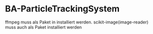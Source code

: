 # BA-ParticleTrackingSystem

ffmpeg muss als Paket in installiert werden.
scikit-image(image-reader) muss auch als Paket installiert werden